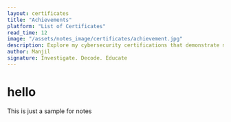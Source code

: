 ```yaml
---
layout: certificates
title: "Achievements"
platform: "List of Certificates"
read_time: 12
image: "/assets/notes_image/certificates/achievement.jpg"
description: Explore my cybersecurity certifications that demonstrate my expertise and continuous commitment to advancing in the field
author: Manjil
signature: Investigate. Decode. Educate
---
```

# hello

This is just a sample for notes